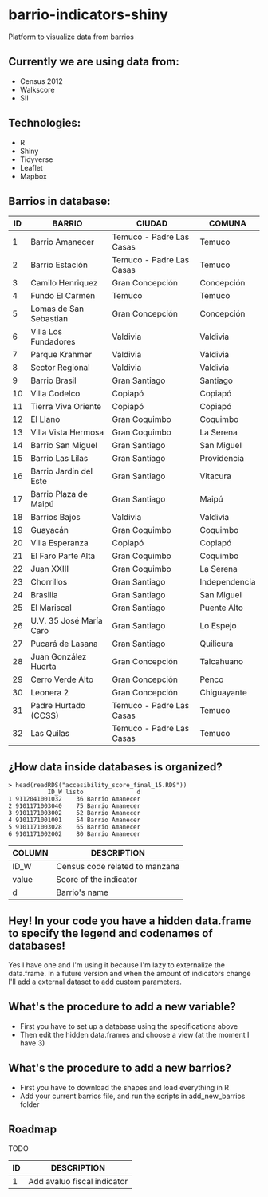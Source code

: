 # barrio-indicators-shiny

Platform to visualize data from barrios

## Currently we are using data from:

- Census 2012
- Walkscore
- SII

## Technologies:

- R
- Shiny
- Tidyverse
- Leaflet
- Mapbox

## Barrios in database:

| ID                         | BARRIO                                        | CIUDAD                      | COMUNA        |
|----------------------------|-----------------------------------------------|-----------------------------|---------------|
| 1                          | Barrio Amanecer                               | Temuco - Padre Las Casas    | Temuco        |
| 2                          | Barrio Estación                               | Temuco - Padre Las Casas    | Temuco        |
| 3                          | Camilo Henriquez                              | Gran Concepción             | Concepción    |
| 4                          | Fundo El Carmen                               | Temuco                      | Temuco        |
| 5                          | Lomas de San Sebastian                        | Gran Concepción             | Concepción    |
| 6                          | Villa Los Fundadores                          | Valdivia                    | Valdivia      |
| 7                          | Parque Krahmer                                | Valdivia                    | Valdivia      |
| 8                          | Sector Regional                               | Valdivia                    | Valdivia      |
| 9                          | Barrio Brasil                                 | Gran Santiago               | Santiago      |
| 10                         | Villa Codelco                                 | Copiapó                     | Copiapó       |
| 11                         | Tierra Viva Oriente                           | Copiapó                     | Copiapó       |
| 12                         | El Llano                                      | Gran Coquimbo               | Coquimbo      |
| 13                         | Villa Vista Hermosa                           | Gran Coquimbo               | La Serena     |
| 14                         | Barrio San Miguel                             | Gran Santiago               | San Miguel    |
| 15                         | Barrio Las Lilas                              | Gran Santiago               | Providencia   |
| 16                         | Barrio Jardin del Este                        | Gran Santiago               | Vitacura      |
| 17                         | Barrio Plaza de Maipú                         | Gran Santiago               | Maipú         |
| 18                         | Barrios Bajos                                 | Valdivia                    | Valdivia      |
| 19                         | Guayacán                                      | Gran Coquimbo               | Coquimbo      |
| 20                         | Villa Esperanza                               | Copiapó                     | Copiapó       |
| 21                         | El Faro Parte Alta                            | Gran Coquimbo               | Coquimbo      |
| 22                         | Juan XXIII                                    | Gran Coquimbo               | La Serena     |
| 23                         | Chorrillos                                    | Gran Santiago               | Independencia |
| 24                         | Brasilia                                      | Gran Santiago               | San Miguel    |
| 25                         | El Mariscal                                   | Gran Santiago               | Puente Alto   |
| 26                         | U.V. 35 José María Caro                       | Gran Santiago               | Lo Espejo     |
| 27                         | Pucará de Lasana                              | Gran Santiago               | Quilicura     |
| 28                         | Juan González Huerta                          | Gran Concepción             | Talcahuano    |
| 29                         | Cerro Verde Alto                              | Gran Concepción             | Penco         |
| 30                         | Leonera 2                                     | Gran Concepción             | Chiguayante   |
| 31                         | Padre Hurtado (CCSS)                          | Temuco - Padre Las Casas    | Temuco        |
| 32                         | Las Quilas                                    | Temuco - Padre Las Casas    | Temuco        |

## ¿How data inside databases is organized?

```
> head(readRDS("accesibility_score_final_15.RDS"))
           ID_W listo               d
1 9112041001032    36 Barrio Amanecer
2 9101171003040    75 Barrio Amanecer
3 9101171003002    52 Barrio Amanecer
4 9101171001001    54 Barrio Amanecer
5 9101171003028    65 Barrio Amanecer
6 9101171002002    80 Barrio Amanecer

```

| COLUMN | DESCRIPTION                    |
|--------|--------------------------------|
| ID_W   | Census code related to manzana |
| value  | Score of the indicator         |
| d      | Barrio's name                  |

## Hey! In your code you have a hidden data.frame to specify the legend and codenames of databases!

Yes I have one and I'm using it because I'm lazy to externalize the data.frame. In a future version and when the amount of indicators change I'll add a external dataset to add custom parameters.

## What's the procedure to add a new variable?

- First you have to set up a database using the specifications above
- Then edit the hidden data.frames and choose a view (at the moment I have 3)

## What's the procedure to add a new barrios?

- First you have to download the shapes and load everything in R
- Add your current barrios file, and run the scripts in add_new_barrios folder

## Roadmap

TODO

| ID | DESCRIPTION                    |
|----|--------------------------------|
| 1  | Add avaluo fiscal indicator    |


